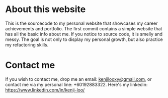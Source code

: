 # About this website
This is the sourcecode to my personal website that showcases my career achievements and portfolio. The first commit contains a simple website that has all the basic info about me. If you notice to source code, it is smelly and messy. The goal is not only to display my personal growth, but also practice my refactoring skills.

# Contact me
If you wish to contact me, drop me an email: kenjilooxy@gmail.com, or contact me via my personal line: +60192883322. 
Here's my linkedin: https://www.linkedin.com/in/kenji-loo/
